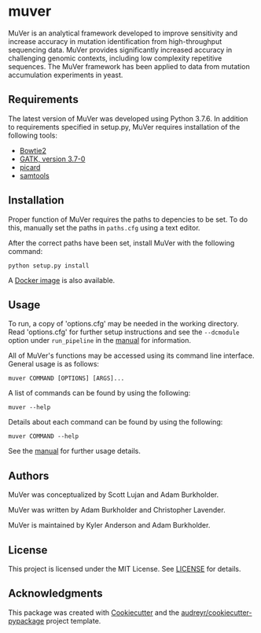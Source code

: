 # muver
MuVer is an analytical framework developed to improve sensitivity and increase accuracy in mutation identification from high-throughput sequencing data. MuVer provides significantly increased accuracy in challenging genomic contexts, including low complexity repetitive sequences. The MuVer framework has been applied to data from mutation accumulation experiments in yeast. 

## Requirements
The latest version of MuVer was developed using Python 3.7.6. In addition to requirements specified in setup.py, MuVer requires installation of the following tools:
* [Bowtie2](http://bowtie-bio.sourceforge.net/bowtie2/index.shtml)
* [GATK, version 3.7-0](https://software.broadinstitute.org/gatk/download/)
* [picard](https://broadinstitute.github.io/picard/)
* [samtools](http://www.htslib.org/download/)

## Installation
Proper function of MuVer requires the paths to depencies to be set.  To do this, manually set the paths in `paths.cfg` using a text editor.

After the correct paths have been set, install MuVer with the following command:
```
python setup.py install
```
A [Docker image](https://hub.docker.com/r/lavenderca/muver/) is also available.

## Usage
To run, a copy of 'options.cfg' may be needed in the working directory.
Read 'options.cfg' for further setup instructions and see the `--dcmodule` option under `run_pipeline` in the [manual](docs/manual.md#run_pipeline) for information.

All of MuVer's functions may be accessed using its command line interface. General usage is as follows:
```
muver COMMAND [OPTIONS] [ARGS]...
```
A list of commands can be found by using the following:
```
muver --help
```
Details about each command can be found by using the following:
```
muver COMMAND --help
```
See the [manual](docs/manual.md) for further usage details.

## Authors
MuVer was conceptualized by Scott Lujan and Adam Burkholder.

MuVer was written by Adam Burkholder and Christopher Lavender.

MuVer is maintained by Kyler Anderson and Adam Burkholder.

## License
This project is licensed under the MIT License. See [LICENSE](LICENSE) for details.

## Acknowledgments
This package was created with [Cookiecutter](https://github.com/audreyr/cookiecutter) and the [audreyr/cookiecutter-pypackage](https://github.com/audreyr/cookiecutter-pypackage) project template.
